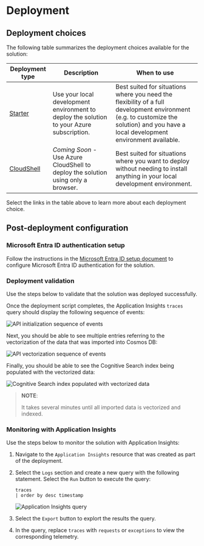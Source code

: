 # Deployment

## Deployment choices

The following table summarizes the deployment choices available for the solution:

 Deployment type | Description | When to use
--- | --- | ---
[Starter](./deployment-starter.md) | Use your local development environment to deploy the solution to your Azure subscription. | Best suited for situations where you need the flexibility of a full development environment (e.g. to customize the solution) and you have a local development environment available.
[CloudShell]() | *Coming Soon* - Use Azure CloudShell to deploy the solution using only a browser. | Best suited for situations where you want to deploy without needing to install anything in your local development environment. 

Select the links in the table above to learn more about each deployment choice.

## Post-deployment configuration

### Microsoft Entra ID authentication setup

Follow the instructions in the [Microsoft Entra ID setup document](./authentication-setup-entra.md) to configure Microsoft Entra ID authentication for the solution.

### Deployment validation

Use the steps below to validate that the solution was deployed successfully.

Once the deployment script completes, the Application Insights `traces` query should display the following sequence of events:

![API initialization sequence of events](../media/initialization-trace.png)

Next, you should be able to see multiple entries referring to the vectorization of the data that was imported into Cosmos DB:

![API vectorization sequence of events](../media/initialization-embedding.png)

Finally, you should be able to see the Cognitive Search index being populated with the vectorized data:

![Cognitive Search index populated with vectorized data](../media/initialization-vector-index.png)

>**NOTE**:
>
>It takes several minutes until all imported data is vectorized and indexed.

### Monitoring with Application Insights

Use the steps below to monitor the solution with Application Insights:

1. Navigate to the `Application Insights` resource that was created as part of the deployment.

2. Select the `Logs` section and create a new query with the following statement. Select the `Run` button to execute the query:

    ```kql
    traces
    | order by desc timestamp
    ```

    ![Application Insights query](../media/monitoring-traces.png)

3. Select the `Export` button to explort the results the query.

4. In the query, replace `traces` with `requests` or `exceptions` to view the corresponding telemetry.
